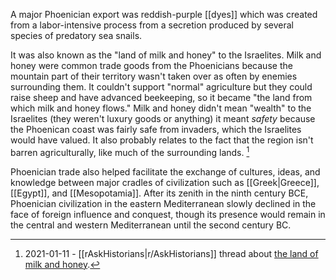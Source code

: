 A major Phoenician export was reddish-purple [[dyes]] which was created from a labor-intensive process from a secretion produced by several species of predatory sea snails.

It was also known as the "land of milk and honey" to the Israelites. Milk and honey were common trade goods from the Phoenicians because the mountain part of their territory wasn't taken over as often by enemies surrounding them. It couldn't support "normal" agriculture but they could raise sheep and have advanced beekeeping, so it became "the land from which milk and honey flows." Milk and honey didn't mean "wealth" to the Israelites (they weren't luxury goods or anything) it meant *safety* because the Phoenican coast was fairly safe from invaders, which the Israelites would have valued.  It also probably relates to the fact that the region isn't barren agriculturally, like much of the surrounding lands. [^sourceMilkAndHoney]

Phoenician trade also helped facilitate the exchange of cultures, ideas, and knowledge between major cradles of civilization such as [[Greek|Greece]], [[Egypt]], and [[Mesopotamia]]. After its zenith in the ninth century BCE, Phoenician civilization in the eastern Mediterranean slowly declined in the face of foreign influence and conquest, though its presence would remain in the central and western Mediterranean until the second century BC.

[^sourceMilkAndHoney]:  2021-01-11 - [[rAskHistorians|r/AskHistorians]] thread about [the land of milk and honey](https://www.reddit.com/r/AskHistorians/comments/kuxui4/what_makes_milk_and_honey_so_special_in_abrahamic/). 